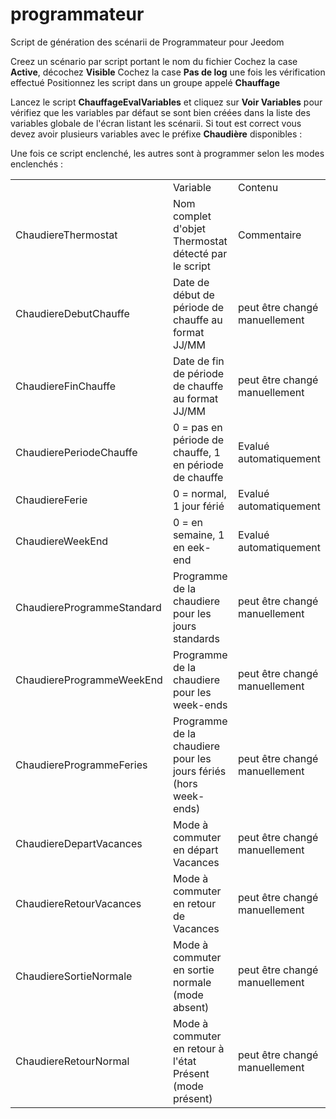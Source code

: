 # programmateur
Script de génération des scénarii de Programmateur pour Jeedom

Creez un scénario par script portant le nom du fichier
Cochez la case <b>Active</b>, décochez <b>Visible</b>
Cochez la case <b>Pas de log</b> une fois les vérification effectué
Positionnez les script dans un groupe appelé <b>Chauffage</b>

Lancez le script <b>ChauffageEvalVariables</b> et cliquez sur <b>Voir Variables</b> pour vérifiez que les variables par défaut se sont bien créées dans la liste des variables globale de l'écran listant les scénarii. Si tout est correct vous devez avoir plusieurs variables avec le préfixe <b>Chaudière</b> disponibles : 

<table>
<th><td>Variable</td><td>Contenu</td></th>
<tr><td>ChaudiereThermostat</td><td>Nom complet d'objet Thermostat détecté par le script</td><td>Commentaire</td></tr>
<tr><td>ChaudiereDebutChauffe</td><td>Date de début de période de chauffe au format JJ/MM</td><td>peut être changé manuellement</td></tr>
<tr><td>ChaudiereFinChauffe</td><td>Date de fin de période de chauffe au format JJ/MM</td><td>peut être changé manuellement</td></tr>
<tr><td>ChaudierePeriodeChauffe</td><td>0 = pas en période de chauffe, 1 en période de chauffe</td><td>Evalué automatiquement</td></tr>
<tr><td>ChaudiereFerie</td><td>0 = normal, 1 jour férié</td><td>Evalué automatiquement</td></tr>
<tr><td>ChaudiereWeekEnd</td><td>0 = en semaine, 1 en eek-end</td><td>Evalué automatiquement</td></tr>
<tr><td>ChaudiereProgrammeStandard</td><td>Programme de la chaudiere pour les jours standards</td><td>peut être changé manuellement</td></tr>
<tr><td>ChaudiereProgrammeWeekEnd</td><td>Programme de la chaudiere pour les week-ends</td><td>peut être changé manuellement</td></tr>
<tr><td>ChaudiereProgrammeFeries</td><td>Programme de la chaudiere pour les jours fériés (hors week-ends)</td><td>peut être changé manuellement</td></tr>
<tr><td>ChaudiereDepartVacances</td><td>Mode à commuter en départ Vacances</td><td>peut être changé manuellement</td></tr>
<tr><td>ChaudiereRetourVacances</td><td>Mode à commuter en retour de Vacances</td><td>peut être changé manuellement</td></tr>
<tr><td>ChaudiereSortieNormale</td><td>Mode à commuter en sortie normale (mode absent)</td><td>peut être changé manuellement</td></tr>
<tr><td>ChaudiereRetourNormal</td><td>Mode à commuter en retour à l'état Présent (mode présent)</td><td>peut être changé manuellement</td></tr>

Une fois ce script enclenché, les autres sont à programmer selon les modes enclenchés : 
